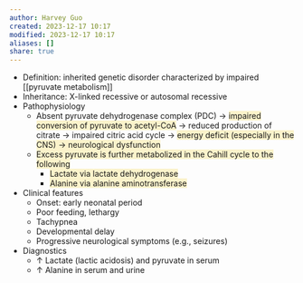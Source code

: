```yaml
---
author: Harvey Guo
created: 2023-12-17 10:17
modified: 2023-12-17 10:17
aliases: []
share: true
---
```

- Definition: inherited genetic disorder characterized by impaired [[pyruvate metabolism]]
- Inheritance: X-linked recessive or autosomal recessive
- Pathophysiology
	- Absent pyruvate dehydrogenase complex (PDC) → <span style="background:rgba(240, 200, 0, 0.2)">impaired conversion of pyruvate to acetyl-CoA</span> → reduced production of citrate → impaired citric acid cycle → <span style="background:rgba(240, 200, 0, 0.2)">energy deficit (especially in the CNS) → neurological dysfunction</span>
	- <span style="background:rgba(240, 200, 0, 0.2)">Excess pyruvate is further metabolized in the Cahill cycle to the following</span>
		- <span style="background:rgba(240, 200, 0, 0.2)">Lactate via lactate dehydrogenase</span>
		- <span style="background:rgba(240, 200, 0, 0.2)">Alanine via alanine aminotransferase</span>
- Clinical features
	- Onset: early neonatal period
	- Poor feeding, lethargy
	- Tachypnea
	- Developmental delay
	- Progressive neurological symptoms (e.g., seizures)
- Diagnostics
	- ↑ Lactate (lactic acidosis) and pyruvate in serum
	- ↑ Alanine in serum and urine
